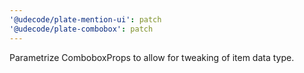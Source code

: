 ```yaml
---
'@udecode/plate-mention-ui': patch
'@udecode/plate-combobox': patch
---
```


Parametrize ComboboxProps to allow for tweaking of item data type.
